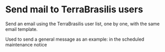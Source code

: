 # Send mail to TerraBrasilis users

Send an email using the TerraBrasilis user list, one by one, with the same email template.

Used to send a general message as an example: in the scheduled maintenance notice
